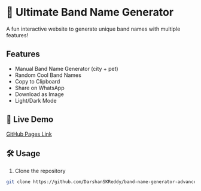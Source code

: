 # 🎸 Ultimate Band Name Generator

A fun interactive website to generate unique band names with multiple features!

## Features

- Manual Band Name Generator (city + pet)
- Random Cool Band Names
- Copy to Clipboard
- Share on WhatsApp
- Download as Image
- Light/Dark Mode

## 🚀 Live Demo

[GitHub Pages Link](https://DarshanSKReddy.github.io/band-name-generator-advanced/)

## 🛠️ Usage

1. Clone the repository

```bash
git clone https://github.com/DarshanSKReddy/band-name-generator-advanced.git

